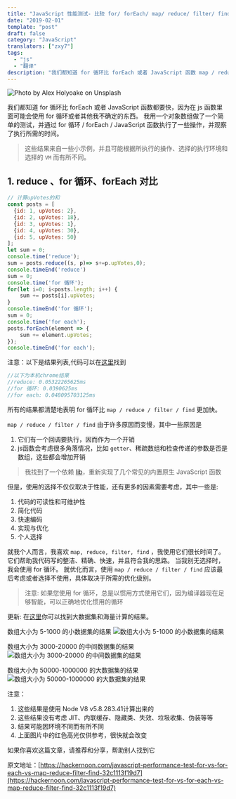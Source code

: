 ```yaml
---
title: "JavaScript 性能测试- 比较 for/ forEach/ map/ reduce/ filter/ find"
date: "2019-02-01"
template: "post"
draft: false
category: "JavaScript"
translators: ["zxy7"]
tags:
  - "js"
  - "翻译"
description: "我们都知道 for 循环比 forEach 或者 JavaScript 函数 map / reduce / filter / find 都要快，因为for没有任何额外的函数调用栈和上下文。"
---
```


![Photo by Alex Holyoake on Unsplash](images/001.jpeg)

我们都知道 for 循环比 forEach 或者 JavaScript 函数都要快，因为在 js 函数里面可能会使用 for 循环或者其他我不确定的东西。 我用一个对象数组做了一个简单的测试，并通过 for 循环 / forEach / JavaScript 函数执行了一些操作，并观察了执行所需的时间。

> 这些结果来自一些小示例，并且可能根据所执行的操作、选择的执行环境和选择的 `VM` 而有所不同。

## 1. reduce 、for 循环、forEach 对比 
```js
// 计算upVotes的和
const posts = [ 
  {id: 1, upVotes: 2},
  {id: 2, upVotes: 18}, 
  {id: 3, upVotes: 1}, 
  {id: 4, upVotes: 30}, 
  {id: 5, upVotes: 50} 
];
let sum = 0;
console.time('reduce');
sum = posts.reduce((s, p)=> s+=p.upVotes,0);
console.timeEnd('reduce') 
sum = 0;
console.time('for 循环');
for(let i=0; i<posts.length; i++) {
    sum += posts[i].upVotes;
}
console.timeEnd('for 循环');
sum = 0;
console.time('for each');
posts.forEach(element => {
    sum += element.upVotes;
});
console.timeEnd('for each');
```

注意：以下是结果列表,代码可以在[这里](https://github.com/dg92/Performance-Analysis-JS)找到
```js
//以下为本机chrome结果
//reduce: 0.05322265625ms
//for 循环: 0.0390625ms
//for each: 0.048095703125ms
```

所有的结果都清楚地表明 for 循环比 `map / reduce / filter / find` 更加快。

`map / reduce / filter / find` 由于许多原因而变慢，其中一些原因是
1. 它们有一个回调要执行，因而作为一个开销
1. js函数会考虑很多角落情况，比如 `getter`、稀疏数组和检查传递的参数是否是数组，这些都会增加开销

> 我找到了一个依赖 [lib](https://github.com/codemix/fast.js/tree/master)，重新实现了几个常见的内置原生 JavaScript 函数

但是，使用的选择不仅仅取决于性能，还有更多的因素需要考虑，其中一些是:
1. 代码的可读性和可维护性
1. 简化代码
1. 快速编码
1. 实现与优化
1. 个人选择

就我个人而言，我喜欢 `map, reduce, filter, find` ，我使用它们很长时间了。 它们帮助我代码写的整洁、精确、快速，并且符合我的思路。 当我别无选择时，我会使用 for 循环。 就优化而言，使用 `map / reduce / filter / find` 应该最后考虑或者选择不使用，具体取决于所需的优化级别。

>  注意: 如果您使用 for 循环，总是以惯用方式使用它们，因为编译器现在足够智能，可以正确地优化惯用的循环

更新: 在[这里](https://github.com/dg92/Performance-Analysis-JS)你可以找到大数据集和海量计算的结果。

数组大小为 5-1000 的小数据集的结果
![数组大小为 5-1000 的小数据集的结果](images/small_data_set_result.png)

数组大小为 3000-20000 的中间数据集的结果
![数组大小为 3000-20000 的中间数据集的结果](images/mid_data_set_result.png)

数组大小为 50000-1000000 的大数据集的结果
![数组大小为 50000-1000000 的大数据集的结果](images/large_data_set_result.png)

注意：
1. 这些结果是使用 Node V8 v5.8.283.41计算出来的
1. 这些结果没有考虑 JIT、内联缓存、隐藏类、失效、垃圾收集、伪装等等
1. 结果可能因环境不同而有所不同
1. 上面图片中的红色高光仅供参考，很快就会改变

如果你喜欢这篇文章，请推荐和分享，帮助别人找到它

原文地址：[https://hackernoon.com/javascript-performance-test-for-vs-for-each-vs-map-reduce-filter-find-32c1113f19d7](https://hackernoon.com/javascript-performance-test-for-vs-for-each-vs-map-reduce-filter-find-32c1113f19d7)